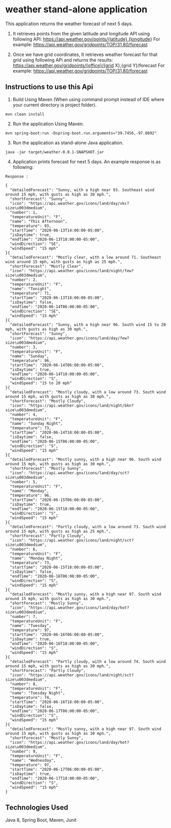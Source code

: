 # weather stand-alone application

This application returns the weather forecast of next 5 days.

1) It retrieves points from the given latitude and longitude API using following API:
https://api.weather.gov/points/{latitude},{longitude}
For example: https://api.weather.gov/gridpoints/TOP/31,80/forecast

2) Once we have grid coordinates, It retrieves weather forecast for that grid using following  APi and returns the results:
https://api.weather.gov/gridpoints/{office}/{grid X},{grid Y}/forecast
For example: https://api.weather.gov/gridpoints/TOP/31,80/forecast


## Instructions to use this Api

1. Build Using Maven (When using command prompt instead of IDE where your current directory is project folder).

```mvn clean install ```

2. Run the application Using Maven.

```mvn spring-boot:run -Dspring-boot.run.arguments="39.7456,-97.0892" ```

3. Run the application as stand-alone Java application.
 
``` java -jar target/weather-0.0.1-SNAPSHOT.jar ```

4. Application prints forecast for next 5 days. An example response is as following:

```
Response :

{
  "detailedForecast": "Sunny, with a high near 93. Southeast wind around 15 mph, with gusts as high as 30 mph.",
  "shortForecast": "Sunny",
  "icon": "https://api.weather.gov/icons/land/day/skc?size\u003dmedium",
  "number": 1,
  "temperatureUnit": "F",
  "name": "This Afternoon",
  "temperature": 93,
  "startTime": "2020-06-13T14:00:00-05:00",
  "isDaytime": true,
  "endTime": "2020-06-13T18:00:00-05:00",
  "windDirection": "SE",
  "windSpeed": "15 mph"
}{
  "detailedForecast": "Mostly clear, with a low around 71. Southeast wind around 15 mph, with gusts as high as 25 mph.",
  "shortForecast": "Mostly Clear",
  "icon": "https://api.weather.gov/icons/land/night/few?size\u003dmedium",
  "number": 2,
  "temperatureUnit": "F",
  "name": "Tonight",
  "temperature": 71,
  "startTime": "2020-06-13T18:00:00-05:00",
  "isDaytime": false,
  "endTime": "2020-06-14T06:00:00-05:00",
  "windDirection": "SE",
  "windSpeed": "15 mph"
}{
  "detailedForecast": "Sunny, with a high near 96. South wind 15 to 20 mph, with gusts as high as 30 mph.",
  "shortForecast": "Sunny",
  "icon": "https://api.weather.gov/icons/land/day/few?size\u003dmedium",
  "number": 3,
  "temperatureUnit": "F",
  "name": "Sunday",
  "temperature": 96,
  "startTime": "2020-06-14T06:00:00-05:00",
  "isDaytime": true,
  "endTime": "2020-06-14T18:00:00-05:00",
  "windDirection": "S",
  "windSpeed": "15 to 20 mph"
}{
  "detailedForecast": "Mostly cloudy, with a low around 73. South wind around 15 mph, with gusts as high as 30 mph.",
  "shortForecast": "Mostly Cloudy",
  "icon": "https://api.weather.gov/icons/land/night/bkn?size\u003dmedium",
  "number": 4,
  "temperatureUnit": "F",
  "name": "Sunday Night",
  "temperature": 73,
  "startTime": "2020-06-14T18:00:00-05:00",
  "isDaytime": false,
  "endTime": "2020-06-15T06:00:00-05:00",
  "windDirection": "S",
  "windSpeed": "15 mph"
}{
  "detailedForecast": "Mostly sunny, with a high near 96. South wind around 15 mph, with gusts as high as 30 mph.",
  "shortForecast": "Mostly Sunny",
  "icon": "https://api.weather.gov/icons/land/day/sct?size\u003dmedium",
  "number": 5,
  "temperatureUnit": "F",
  "name": "Monday",
  "temperature": 96,
  "startTime": "2020-06-15T06:00:00-05:00",
  "isDaytime": true,
  "endTime": "2020-06-15T18:00:00-05:00",
  "windDirection": "S",
  "windSpeed": "15 mph"
}{
  "detailedForecast": "Partly cloudy, with a low around 73. South wind around 15 mph, with gusts as high as 25 mph.",
  "shortForecast": "Partly Cloudy",
  "icon": "https://api.weather.gov/icons/land/night/sct?size\u003dmedium",
  "number": 6,
  "temperatureUnit": "F",
  "name": "Monday Night",
  "temperature": 73,
  "startTime": "2020-06-15T18:00:00-05:00",
  "isDaytime": false,
  "endTime": "2020-06-16T06:00:00-05:00",
  "windDirection": "S",
  "windSpeed": "15 mph"
}{
  "detailedForecast": "Mostly sunny, with a high near 97. South wind around 15 mph, with gusts as high as 30 mph.",
  "shortForecast": "Mostly Sunny",
  "icon": "https://api.weather.gov/icons/land/day/hot?size\u003dmedium",
  "number": 7,
  "temperatureUnit": "F",
  "name": "Tuesday",
  "temperature": 97,
  "startTime": "2020-06-16T06:00:00-05:00",
  "isDaytime": true,
  "endTime": "2020-06-16T18:00:00-05:00",
  "windDirection": "S",
  "windSpeed": "15 mph"
}{
  "detailedForecast": "Partly cloudy, with a low around 74. South wind around 15 mph, with gusts as high as 30 mph.",
  "shortForecast": "Partly Cloudy",
  "icon": "https://api.weather.gov/icons/land/night/sct?size\u003dmedium",
  "number": 8,
  "temperatureUnit": "F",
  "name": "Tuesday Night",
  "temperature": 74,
  "startTime": "2020-06-16T18:00:00-05:00",
  "isDaytime": false,
  "endTime": "2020-06-17T06:00:00-05:00",
  "windDirection": "S",
  "windSpeed": "15 mph"
}{
  "detailedForecast": "Mostly sunny, with a high near 97. South wind around 15 mph, with gusts as high as 30 mph.",
  "shortForecast": "Mostly Sunny",
  "icon": "https://api.weather.gov/icons/land/day/hot?size\u003dmedium",
  "number": 9,
  "temperatureUnit": "F",
  "name": "Wednesday",
  "temperature": 97,
  "startTime": "2020-06-17T06:00:00-05:00",
  "isDaytime": true,
  "endTime": "2020-06-17T18:00:00-05:00",
  "windDirection": "S",
  "windSpeed": "15 mph"
}
```

## Technologies Used 

Java 8, Spring Boot, Maven, Junit
